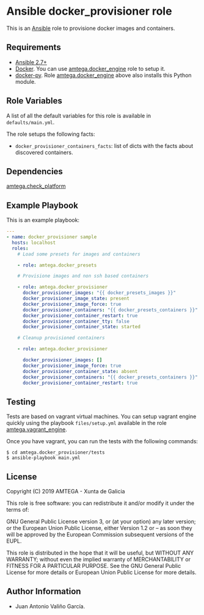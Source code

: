 # Ansible docker_provisioner role

This is an [Ansible](http://www.ansible.com) role to provisione docker images and containers.

## Requirements

- [Ansible 2.7+](http://docs.ansible.com/ansible/latest/intro_installation.html)
- [Docker](https://docs.docker.com/engine/installation/). You can use [amtega.docker_engine](https://galaxy.ansible.com/amtega/vagrant_engine/) role to setup it.
- [docker-py](https://github.com/docker/docker-py). Role [amtega.docker_engine](https://galaxy.ansible.com/amtega/vagrant_engine/) above also installs this Python module.

## Role Variables

A list of all the default variables for this role is available in `defaults/main.yml`.

The role setups the following facts:

- `docker_provisioner_containers_facts`: list of dicts with the facts about discovered containers.

## Dependencies

[amtega.check_platform](https://galaxy.ansible.com/amtega/check_platform)

## Example Playbook

This is an example playbook:

```yaml
---
- name: docker_provisioner sample
  hosts: localhost
  roles:
    # Load some presets for images and containers

    - role: amtega.docker_presets

    # Provisione images and non ssh based containers

    - role: amtega.docker_provisioner
      docker_provisioner_images: "{{ docker_presets_images }}"
      docker_provisioner_image_state: present
      docker_provisioner_image_force: true
      docker_provisioner_containers: "{{ docker_presets_containers }}"
      docker_provisioner_container_restart: true
      docker_provisioner_container_tty: false
      docker_provisioner_container_state: started

    # Cleanup provisioned containers

    - role: amtega.docker_provisioner

      docker_provisioner_images: []
      docker_provisioner_image_force: true
      docker_provisioner_container_state: absent
      docker_provisioner_containers: "{{ docker_presets_containers }}"
      docker_provisioner_container_restart: true
```

## Testing

Tests are based on vagrant virtual machines. You can setup vagrant engine quickly using the playbook `files/setup.yml` available in the role [amtega.vagrant_engine](https://galaxy.ansible.com/amtega/vagrant_engine).

Once you have vagrant, you can run the tests with the following commands:

```shell
$ cd amtega.docker_provisioner/tests
$ ansible-playbook main.yml
```

## License

Copyright (C) 2019 AMTEGA - Xunta de Galicia

This role is free software: you can redistribute it and/or modify it under the terms of:

GNU General Public License version 3, or (at your option) any later version; or the European Union Public License, either Version 1.2 or – as soon they will be approved by the European Commission ­subsequent versions of the EUPL.

This role is distributed in the hope that it will be useful, but WITHOUT ANY WARRANTY; without even the implied warranty of MERCHANTABILITY or FITNESS FOR A PARTICULAR PURPOSE.  See the GNU General Public License for more details or European Union Public License for more details.

## Author Information

- Juan Antonio Valiño García.
